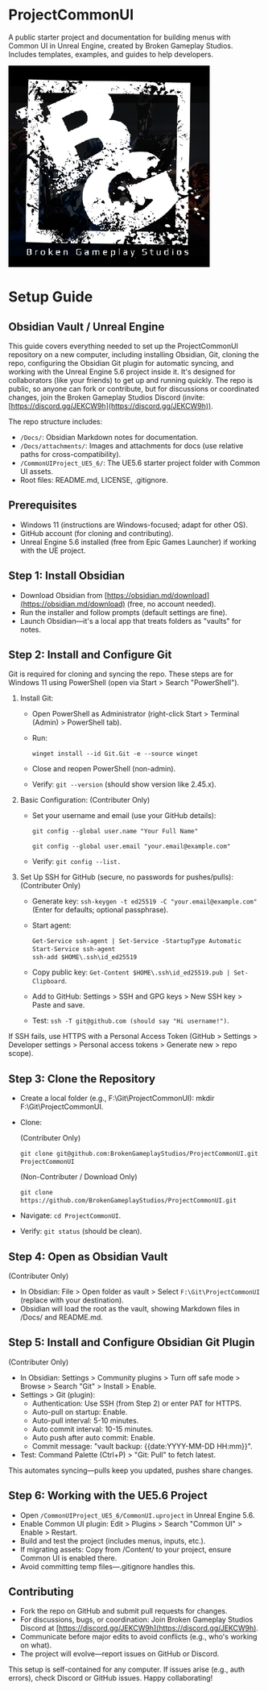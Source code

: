 # ProjectCommonUI
A public starter project and documentation for building menus with Common UI in Unreal Engine, created by Broken Gameplay Studios. Includes templates, examples, and guides to help developers.

![](Docs/attachments/README-20250711T101935.png)

# Setup Guide

## Obsidian Vault / Unreal Engine

This guide covers everything needed to set up the ProjectCommonUI repository on a new computer, including installing Obsidian, Git, cloning the repo, configuring the Obsidian Git plugin for automatic syncing, and working with the Unreal Engine 5.6 project inside it. It's designed for collaborators (like your friends) to get up and running quickly. The repo is public, so anyone can fork or contribute, but for discussions or coordinated changes, join the Broken Gameplay Studios Discord (invite: [https://discord.gg/JEKCW9h](https://discord.gg/JEKCW9h)).

The repo structure includes:

- `/Docs/`: Obsidian Markdown notes for documentation.
- `/Docs/attachments/`: Images and attachments for docs (use relative paths for cross-compatibility).
- `/CommonUIProject_UE5_6/`: The UE5.6 starter project folder with Common UI assets.
- Root files: README.md, LICENSE, .gitignore.

## Prerequisites

- Windows 11 (instructions are Windows-focused; adapt for other OS).
- GitHub account (for cloning and contributing).
- Unreal Engine 5.6 installed (free from Epic Games Launcher) if working with the UE project.

## Step 1: Install Obsidian

- Download Obsidian from [https://obsidian.md/download](https://obsidian.md/download) (free, no account needed).
- Run the installer and follow prompts (default settings are fine).
- Launch Obsidian—it's a local app that treats folders as "vaults" for notes.

## Step 2: Install and Configure Git

Git is required for cloning and syncing the repo. These steps are for Windows 11 using PowerShell (open via Start > Search "PowerShell").

1. Install Git:
    - Open PowerShell as Administrator (right-click Start > Terminal (Admin) > PowerShell tab).
    - Run:
        
        ```text
        winget install --id Git.Git -e --source winget
        ```
        
    - Close and reopen PowerShell (non-admin).
    - Verify: `git --version` (should show version like 2.45.x).    
2. Basic Configuration:
(Contributer Only)
    - Set your username and email (use your GitHub details):
        
        ```text
        git config --global user.name "Your Full Name"
        ```
        ```text
        git config --global user.email "your.email@example.com"
        ```
        
    - Verify: `git config --list.`
3. Set Up SSH for GitHub (secure, no passwords for pushes/pulls):
(Contributer Only)
    - Generate key: `ssh-keygen -t ed25519 -C "your.email@example.com"` (Enter for defaults; optional passphrase).
    - Start agent:
        
        ```text
        Get-Service ssh-agent | Set-Service -StartupType Automatic
        Start-Service ssh-agent
        ssh-add $HOME\.ssh\id_ed25519
        ```
        
    - Copy public key: `Get-Content $HOME\.ssh\id_ed25519.pub | Set-Clipboard`.
    - Add to GitHub: Settings > SSH and GPG keys > New SSH key > Paste and save.
    - Test: `ssh -T git@github.com (should say "Hi username!")`.

If SSH fails, use HTTPS with a Personal Access Token (GitHub > Settings > Developer settings > Personal access tokens > Generate new > repo scope).

## Step 3: Clone the Repository

- Create a local folder (e.g., F:\Git\ProjectCommonUI): mkdir F:\Git\ProjectCommonUI.
- Clone:

    (Contributer Only)    
    ```text    
    git clone git@github.com:BrokenGameplayStudios/ProjectCommonUI.git ProjectCommonUI
    ```
    
    (Non-Contributer / Download Only)
    ```text
    git clone https://github.com/BrokenGameplayStudios/ProjectCommonUI.git
    ```
    
- Navigate: `cd ProjectCommonUI`.
- Verify: `git status` (should be clean).

## Step 4: Open as Obsidian Vault
(Contributer Only)

- In Obsidian: File > Open folder as vault > Select `F:\Git\ProjectCommonUI` (replace with your destination).
- Obsidian will load the root as the vault, showing Markdown files in /Docs/ and README.md.

## Step 5: Install and Configure Obsidian Git Plugin
(Contributer Only)

- In Obsidian: Settings > Community plugins > Turn off safe mode > Browse > Search "Git" > Install > Enable.
- Settings > Git (plugin):
    - Authentication: Use SSH (from Step 2) or enter PAT for HTTPS.
    - Auto-pull on startup: Enable.
    - Auto-pull interval: 5-10 minutes.
    - Auto commit interval: 10-15 minutes.
    - Auto push after auto commit: Enable.
    - Commit message: "vault backup: {{date:YYYY-MM-DD HH:mm}}".
- Test: Command Palette (Ctrl+P) > "Git: Pull" to fetch latest.

This automates syncing—pulls keep you updated, pushes share changes.

## Step 6: Working with the UE5.6 Project

- Open `/CommonUIProject_UE5_6/CommonUI.uproject` in Unreal Engine 5.6.
- Enable Common UI plugin: Edit > Plugins > Search "Common UI" > Enable > Restart.
- Build and test the project (includes menus, inputs, etc.).
- If migrating assets: Copy from /Content/ to your project, ensure Common UI is enabled there.
- Avoid committing temp files—.gitignore handles this.

## Contributing

- Fork the repo on GitHub and submit pull requests for changes.
- For discussions, bugs, or coordination: Join Broken Gameplay Studios Discord at [https://discord.gg/JEKCW9h](https://discord.gg/JEKCW9h).
- Communicate before major edits to avoid conflicts (e.g., who's working on what).
- The project will evolve—report issues on GitHub or Discord.

This setup is self-contained for any computer. If issues arise (e.g., auth errors), check Discord or GitHub issues. Happy collaborating!



